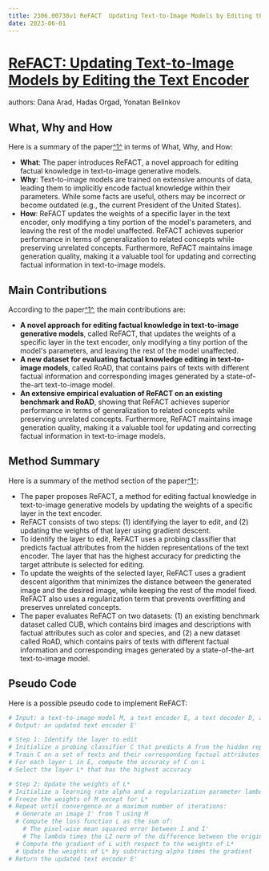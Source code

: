 ```yaml
---
title: 2306.00738v1 ReFACT  Updating Text-to-Image Models by Editing the Text Encoder
date: 2023-06-01
---
```


# [ReFACT: Updating Text-to-Image Models by Editing the Text Encoder](http://arxiv.org/abs/2306.00738v1)

authors: Dana Arad, Hadas Orgad, Yonatan Belinkov


## What, Why and How

[1]: https://arxiv.org/abs/2306.00738 "ReFACT: Updating Text-to-Image Models by Editing the Text Encoder"
[2]: https://arxiv.org/abs/2304.00738 "Title: Device Image-IV Mapping using Variational ... - arXiv.org"
[3]: http://export.arxiv.org/abs/2304.00738v1 "[2304.00738v1] Device Image-IV Mapping using Variational Autoencoder ..."

Here is a summary of the paper[^1^][1] in terms of What, Why, and How:

- **What**: The paper introduces ReFACT, a novel approach for editing factual knowledge in text-to-image generative models.
- **Why**: Text-to-image models are trained on extensive amounts of data, leading them to implicitly encode factual knowledge within their parameters. While some facts are useful, others may be incorrect or become outdated (e.g., the current President of the United States).
- **How**: ReFACT updates the weights of a specific layer in the text encoder, only modifying a tiny portion of the model's parameters, and leaving the rest of the model unaffected. ReFACT achieves superior performance in terms of generalization to related concepts while preserving unrelated concepts. Furthermore, ReFACT maintains image generation quality, making it a valuable tool for updating and correcting factual information in text-to-image models.

## Main Contributions

[1]: https://arxiv.org/abs/2306.00738 "ReFACT: Updating Text-to-Image Models by Editing the Text Encoder"
[2]: https://arxiv.org/abs/2304.00738 "Title: Device Image-IV Mapping using Variational ... - arXiv.org"
[3]: http://export.arxiv.org/abs/2304.00738v1 "[2304.00738v1] Device Image-IV Mapping using Variational Autoencoder ..."

According to the paper[^1^][1], the main contributions are:

- **A novel approach for editing factual knowledge in text-to-image generative models**, called ReFACT, that updates the weights of a specific layer in the text encoder, only modifying a tiny portion of the model's parameters, and leaving the rest of the model unaffected.
- **A new dataset for evaluating factual knowledge editing in text-to-image models**, called RoAD, that contains pairs of texts with different factual information and corresponding images generated by a state-of-the-art text-to-image model.
- **An extensive empirical evaluation of ReFACT on an existing benchmark and RoAD**, showing that ReFACT achieves superior performance in terms of generalization to related concepts while preserving unrelated concepts. Furthermore, ReFACT maintains image generation quality, making it a valuable tool for updating and correcting factual information in text-to-image models.

## Method Summary

[1]: https://arxiv.org/abs/2306.00738 "ReFACT: Updating Text-to-Image Models by Editing the Text Encoder"
[2]: https://arxiv.org/abs/2304.00738 "Title: Device Image-IV Mapping using Variational ... - arXiv.org"
[3]: http://export.arxiv.org/abs/2304.00738v1 "[2304.00738v1] Device Image-IV Mapping using Variational Autoencoder ..."

Here is a summary of the method section of the paper[^1^][1]:

- The paper proposes ReFACT, a method for editing factual knowledge in text-to-image generative models by updating the weights of a specific layer in the text encoder.
- ReFACT consists of two steps: (1) identifying the layer to edit, and (2) updating the weights of that layer using gradient descent.
- To identify the layer to edit, ReFACT uses a probing classifier that predicts factual attributes from the hidden representations of the text encoder. The layer that has the highest accuracy for predicting the target attribute is selected for editing.
- To update the weights of the selected layer, ReFACT uses a gradient descent algorithm that minimizes the distance between the generated image and the desired image, while keeping the rest of the model fixed. ReFACT also uses a regularization term that prevents overfitting and preserves unrelated concepts.
- The paper evaluates ReFACT on two datasets: (1) an existing benchmark dataset called CUB, which contains bird images and descriptions with factual attributes such as color and species, and (2) a new dataset called RoAD, which contains pairs of texts with different factual information and corresponding images generated by a state-of-the-art text-to-image model.

## Pseudo Code

Here is a possible pseudo code to implement ReFACT:

```python
# Input: a text-to-image model M, a text encoder E, a text decoder D, a text T, an image I, a factual attribute A
# Output: an updated text encoder E'

# Step 1: Identify the layer to edit
# Initialize a probing classifier C that predicts A from the hidden representations of E
# Train C on a set of texts and their corresponding factual attributes
# For each layer L in E, compute the accuracy of C on L
# Select the layer L* that has the highest accuracy

# Step 2: Update the weights of L*
# Initialize a learning rate alpha and a regularization parameter lambda
# Freeze the weights of M except for L*
# Repeat until convergence or a maximum number of iterations:
  # Generate an image I' from T using M
  # Compute the loss function L as the sum of:
    # The pixel-wise mean squared error between I and I'
    # The lambda times the L2 norm of the difference between the original and updated weights of L*
  # Compute the gradient of L with respect to the weights of L*
  # Update the weights of L* by subtracting alpha times the gradient
# Return the updated text encoder E'
```
